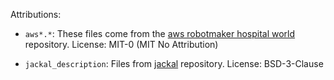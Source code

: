Attributions:

- `aws*.*`: These files come from the [aws robotmaker hospital world](https://github.com/aws-robotics/aws-robomaker-hospital-world) repository.
  License: MIT-0 (MIT No Attribution)

- `jackal_description`: Files from [jackal](https://github.com/jackal/jackal) repository.
  License: BSD-3-Clause

